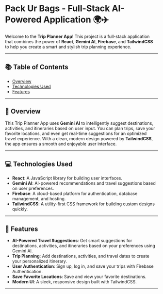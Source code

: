 # Pack Ur Bags - Full-Stack AI-Powered Application 🌍✈️

Welcome to the **Trip Planner App**! This project is a full-stack application that combines the power of **React**, **Gemini AI**, **Firebase**, and **TailwindCSS** to help you create a smart and stylish trip planning experience.


---

## 📚 Table of Contents

- [Overview](#overview)
- [Technologies Used](#technologies-used)
- [Features](#features)


---

## 🧭 Overview

This Trip Planner App uses **Gemini AI** to intelligently suggest destinations, activities, and itineraries based on user input. You can plan trips, save your favorite locations, and even get real-time suggestions for an optimized travel experience. With a clean, modern design powered by **TailwindCSS**, the app ensures a smooth and enjoyable user interface.

---

## 💻 Technologies Used

- **React**: A JavaScript library for building user interfaces.
- **Gemini AI**: AI-powered recommendations and travel suggestions based on user preferences.
- **Firebase**: A cloud-based platform for authentication, database management, and hosting.
- **TailwindCSS**: A utility-first CSS framework for building custom designs quickly.

---




## 🌟 Features

- **AI-Powered Travel Suggestions**: Get smart suggestions for destinations, activities, and itineraries based on your preferences using Gemini AI.
- **Trip Planning**: Add destinations, activities, and travel dates to create your personalized itinerary.
- **User Authentication**: Sign up, log in, and save your trips with Firebase Authentication.
- **Save Favorite Locations**: Save and view your favorite destinations.
- **Modern UI**: A sleek, responsive design built with TailwindCSS.
  
---
